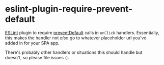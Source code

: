 eslint-plugin-require-prevent-default
=====================================

[ESLint](https://eslint.org/) plugin to require [preventDefault](https://developer.mozilla.org/en-US/docs/Web/API/Event/preventDefault) calls in `onClick` handlers. Essentially, this makes the handler not _also_ go to whatever placeholder url you've added in for your SPA app.

There's probably other handlers or situations this should handle but doesn't, so please file issues :).